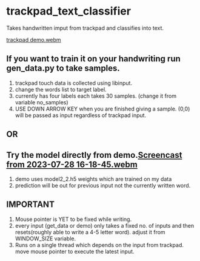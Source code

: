 # trackpad_text_classifier
Takes handwritten imput from trackpad and classifies into text.

[trackpad demo.webm](https://github.com/yashs9607/trackpad_text_classifier/assets/81021436/b42997b5-3f81-43b9-b61a-e7e4a862cd59)


## If you want to train it on your handwriting run gen_data.py to take samples.
  1. trackpad touch data is collected using libinput.
  2. change the words list to target label.
  3. currently has four labels each takes 30 samples. (change it from variable no_samples)
  4. USE DOWN ARROW KEY when you are finished giving a sample. (0,0) will be passed as input regardless of trackpad input.

## OR

## Try the model directly from demo.[Screencast from 2023-07-28 16-18-45.webm](https://github.com/yashs9607/trackpad_text_classifier/assets/81021436/5e453851-83ef-4f85-b7ba-a721e0205efc)

  1. demo uses model2_2.h5 weights which are trained on my data
  2. prediction will be out for previous input not the currently written word.

## IMPORTANT
  1. Mouse pointer is YET to be fixed while writing.
  2. every input (get_data or demo) only takes a fixed no. of inputs and then resets(roughly able to write a 4-5 letter word). adjust it from WINDOW_SIZE variable.
  3. Runs on a single thread which depends on the input from trackpad. move mouse pointer to execute the latest input.
